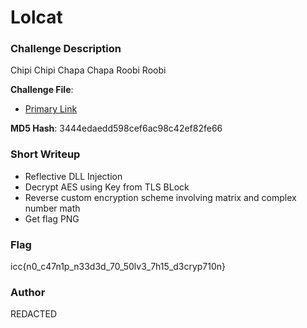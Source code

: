 # Lolcat

### Challenge Description

Chipi Chipi Chapa Chapa Roobi Roobi

**Challenge File**:
+ [Primary Link](https://drive.google.com/file/d/1af3ImdPgcSMeq1R6056gLBWs-qPR8Prs/view?usp=drive_link)

**MD5 Hash**: 
3444edaedd598cef6ac98c42ef82fe66

### Short Writeup

+ Reflective DLL Injection
+ Decrypt AES using Key from TLS BLock
+ Reverse custom encryption scheme involving matrix and complex number math
+ Get flag PNG

### Flag

icc{n0_c47n1p_n33d3d_70_50lv3_7h15_d3cryp710n}

### Author
REDACTED